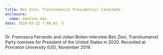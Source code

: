```yaml
---
title: Ben Zion, Transhumanist Presidential Candidate
enclosure: 
  name: benZion.m4a
date: 2020-03-22 7:00:02 -5
---
```

Dr. Francesca Ferrando and Julian Boilen interview Ben Zion, Transhumanist Party nominee for President of the United States in 2020.
Recorded at Princeton University (US), November 2019. ​
